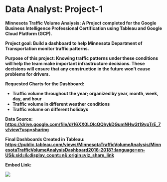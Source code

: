 # Data Analyst: Project-1

<b>Minnesota Traffic Volume Analysis: <b/>
<b>A Project completed for the Google Business Intelligence Professional Certification using Tableau and Google Cloud Platform (GCP).</b>

Project goal:
Build a dashboard to help Minnesota Department of Transportation monitor traffic patterns.

Purpose of this project:
Knowing traffic patterns under these conditions will help the team make important infrastructure decisions. These decisions will ensure that any construction in the future won’t cause problems for drivers.

Requested Charts for the Dashboard:
- Traffic volume throughout the year; organized by year, month, week, day, and hour
- Traffic volume in different weather conditions
- Traffic volume on different holidays

Data Source:
https://drive.google.com/file/d/16XX0LOIcQQhykDGumNHw3t19ypTrE_7v/view?usp=sharing

Final Dashboards Created in Tableau:
https://public.tableau.com/views/MinnesotaTrafficVolumeAnalysis/MinnesotaTrafficVolumeAnalysisDashboard2016-2018?:language=en-US&:sid=&:display_count=n&:origin=viz_share_link




Embed Link:

<div class='tableauPlaceholder' id='viz1708812994011' style='position: relative'><noscript><a href='#'><img alt=' ' src='https:&#47;&#47;public.tableau.com&#47;static&#47;images&#47;Mi&#47;MinnesotaTrafficVolumeAnalysis&#47;MinnesotaTrafficVolumeAnalysisDashboard2016-2018&#47;1_rss.png' style='border: none' /></a></noscript><object class='tableauViz'  style='display:none;'><param name='host_url' value='https%3A%2F%2Fpublic.tableau.com%2F' /> <param name='embed_code_version' value='3' /> <param name='site_root' value='' /><param name='name' value='MinnesotaTrafficVolumeAnalysis&#47;MinnesotaTrafficVolumeAnalysisDashboard2016-2018' /><param name='tabs' value='yes' /><param name='toolbar' value='yes' /><param name='static_image' value='https:&#47;&#47;public.tableau.com&#47;static&#47;images&#47;Mi&#47;MinnesotaTrafficVolumeAnalysis&#47;MinnesotaTrafficVolumeAnalysisDashboard2016-2018&#47;1.png' /> <param name='animate_transition' value='yes' /><param name='display_static_image' value='yes' /><param name='display_spinner' value='yes' /><param name='display_overlay' value='yes' /><param name='display_count' value='yes' /><param name='language' value='en-US' /></object></div>                <script type='text/javascript'>                    var divElement = document.getElementById('viz1708812994011');                    var vizElement = divElement.getElementsByTagName('object')[0];                    if ( divElement.offsetWidth > 800 ) { vizElement.style.width='100%';vizElement.style.height=(divElement.offsetWidth*0.75)+'px';} else if ( divElement.offsetWidth > 500 ) { vizElement.style.width='100%';vizElement.style.height=(divElement.offsetWidth*0.75)+'px';} else { vizElement.style.width='100%';vizElement.style.minHeight='1450px';vizElement.style.maxHeight=(divElement.offsetWidth*1.77)+'px';}                     var scriptElement = document.createElement('script');                    scriptElement.src = 'https://public.tableau.com/javascripts/api/viz_v1.js';                    vizElement.parentNode.insertBefore(scriptElement, vizElement);                </script>

